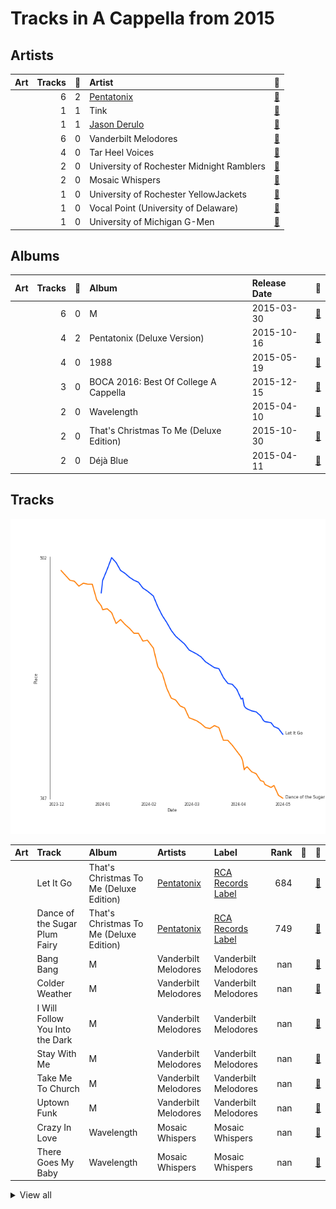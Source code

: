 # Tracks in A Cappella from 2015

## Artists

| Art | Tracks | 💚 | Artist | 🔗 |
|:---|---:|---:|:---|:---|
| <img src="https://i.scdn.co/image/ab6761610000e5eb746dd598cf914934bd27ed7e" alt="" width="50" /> | 6 | 2 | [Pentatonix](../../../artists/pentatonix/overview.md) | [🔗](https://open.spotify.com/artist/26AHtbjWKiwYzsoGoUZq53) |
| <img src="https://i.scdn.co/image/ab6761610000e5ebee310fa1ea1733fd31d9866c" alt="" width="50" /> | 1 | 1 | Tink | [🔗](https://open.spotify.com/artist/4v6XOdonnfpdTKTRJArG7v) |
| <img src="https://i.scdn.co/image/ab6761610000e5eb62fa38af4bdc7322b2103493" alt="" width="50" /> | 1 | 1 | [Jason Derulo](../../../artists/jason_derulo/overview.md) | [🔗](https://open.spotify.com/artist/07YZf4WDAMNwqr4jfgOZ8y) |
| <img src="https://i.scdn.co/image/ab6761610000e5eb8cb389217e22c8ecb1846122" alt="" width="50" /> | 6 | 0 | Vanderbilt Melodores | [🔗](https://open.spotify.com/artist/7HkF8fT7TZlrQsjSgWUEXN) |
| <img src="https://i.scdn.co/image/ab6761610000e5eb3a9c5b798300322d4bc698f0" alt="" width="50" /> | 4 | 0 | Tar Heel Voices | [🔗](https://open.spotify.com/artist/1apO6pJsV1nwuF2K8sEsDo) |
| <img src="https://i.scdn.co/image/ab6761610000e5eb71d410aa92b2950f9d59e2bc" alt="" width="50" /> | 2 | 0 | University of Rochester Midnight Ramblers | [🔗](https://open.spotify.com/artist/2Tv49uvEsNJXUpuFL7HuKu) |
| <img src="https://i.scdn.co/image/ab6761610000e5ebca516d559d106ed3854fc71b" alt="" width="50" /> | 2 | 0 | Mosaic Whispers | [🔗](https://open.spotify.com/artist/0fP33MCfVUaPivyFYLZtoh) |
| <img src="https://i.scdn.co/image/ab6761610000e5eb9f0ec2e6469f7552d8a7ea63" alt="" width="50" /> | 1 | 0 | University of Rochester YellowJackets | [🔗](https://open.spotify.com/artist/5PdBpsZXvnEbbTe1589fMO) |
| <img src="https://i.scdn.co/image/ab6761610000e5eb8be60bf944b4dfa165ed2995" alt="" width="50" /> | 1 | 0 | Vocal Point (University of Delaware) | [🔗](https://open.spotify.com/artist/4nrhXBXu7FnxWeSbB21bfk) |
| | 1 | 0 | University of Michigan G-Men | [🔗](https://open.spotify.com/artist/1jANAnjCBrwxiT4c33eeNc) |

## Albums

| Art | Tracks | 💚 | Album | Release Date | 🔗 |
|:---|---:|---:|:---|:---|:---|
| <img src="https://i.scdn.co/image/ab67616d0000b27331c35347cbb989e84ccccf8e" alt="" width="50" /> | 6 | 0 | M | 2015-03-30 | [🔗](https://open.spotify.com/album/1B0XzLFo4XYh8QIwPRTdpR) |
| <img src="https://i.scdn.co/image/ab67616d0000b27338407526ecab26f59f44f999" alt="" width="50" /> | 4 | 2 | Pentatonix (Deluxe Version) | 2015-10-16 | [🔗](https://open.spotify.com/album/6qf9tE8pNRW0kX1Cucrixr) |
| <img src="https://i.scdn.co/image/ab67616d0000b2730719dbaac955fe41fed564ad" alt="" width="50" /> | 4 | 0 | 1988 | 2015-05-19 | [🔗](https://open.spotify.com/album/6nktHqHKPt8kT4ozUJvwrs) |
| <img src="https://i.scdn.co/image/ab67616d0000b2732c9bde1126c992a7140f4976" alt="" width="50" /> | 3 | 0 | BOCA 2016: Best Of College A Cappella | 2015-12-15 | [🔗](https://open.spotify.com/album/2AOr4esohQurJGXklhRH1a) |
| <img src="https://i.scdn.co/image/ab67616d0000b273e49dba8b71933913e6d8cc3f" alt="" width="50" /> | 2 | 0 | Wavelength | 2015-04-10 | [🔗](https://open.spotify.com/album/56RyapLbZ4DESHfzD87X7F) |
| <img src="https://i.scdn.co/image/ab67616d0000b273e0283afa7dd6c6ac806fb67c" alt="" width="50" /> | 2 | 0 | That's Christmas To Me (Deluxe Edition) | 2015-10-30 | [🔗](https://open.spotify.com/album/082VlX7cBth0o8xqDGclNn) |
| <img src="https://i.scdn.co/image/ab67616d0000b27356231fb2f9b79b8ef4e4dcdd" alt="" width="50" /> | 2 | 0 | Déjà Blue | 2015-04-11 | [🔗](https://open.spotify.com/album/1mZNLR8qY6GhhrnCmtEAv3) |

## Tracks

![Track score ranking over time](../../../images/playlists/a_cappella/2015/tracks_time_series.png)

| Art | Track | Album | Artists | Label | Rank | 💚 | 🔗 |
|:---|:---|:---|:---|:---|---:|:---|:---|
| <img src="https://i.scdn.co/image/ab67616d0000b273e0283afa7dd6c6ac806fb67c" alt="" width="50" /> | Let It Go | That's Christmas To Me (Deluxe Edition) | [Pentatonix](../../../artists/pentatonix/overview.md) | [RCA Records Label](../../../labels/rca_records_label) | 684 | | [🔗](https://open.spotify.com/track/2G7K3Op9y3HhqrF2TdHP95) |
| <img src="https://i.scdn.co/image/ab67616d0000b273e0283afa7dd6c6ac806fb67c" alt="" width="50" /> | Dance of the Sugar Plum Fairy | That's Christmas To Me (Deluxe Edition) | [Pentatonix](../../../artists/pentatonix/overview.md) | [RCA Records Label](../../../labels/rca_records_label) | 749 | | [🔗](https://open.spotify.com/track/0u0TlASkQWH2bGIZRu0HLh) |
| <img src="https://i.scdn.co/image/ab67616d0000b27331c35347cbb989e84ccccf8e" alt="" width="50" /> | Bang Bang | M | Vanderbilt Melodores | Vanderbilt Melodores | nan | | [🔗](https://open.spotify.com/track/1UOM0rw7bL6ABrJJdCQVGS) |
| <img src="https://i.scdn.co/image/ab67616d0000b27331c35347cbb989e84ccccf8e" alt="" width="50" /> | Colder Weather | M | Vanderbilt Melodores | Vanderbilt Melodores | nan | | [🔗](https://open.spotify.com/track/6ZlO7zjdkGguzlzqETjQWX) |
| <img src="https://i.scdn.co/image/ab67616d0000b27331c35347cbb989e84ccccf8e" alt="" width="50" /> | I Will Follow You Into the Dark | M | Vanderbilt Melodores | Vanderbilt Melodores | nan | | [🔗](https://open.spotify.com/track/0pSpcp8H6Uz0YYTstd6TQd) |
| <img src="https://i.scdn.co/image/ab67616d0000b27331c35347cbb989e84ccccf8e" alt="" width="50" /> | Stay With Me | M | Vanderbilt Melodores | Vanderbilt Melodores | nan | | [🔗](https://open.spotify.com/track/4RmV6pCVugq1eRjVyAFif0) |
| <img src="https://i.scdn.co/image/ab67616d0000b27331c35347cbb989e84ccccf8e" alt="" width="50" /> | Take Me To Church | M | Vanderbilt Melodores | Vanderbilt Melodores | nan | | [🔗](https://open.spotify.com/track/3V9QTe9fMUYNts2DQMk6kx) |
| <img src="https://i.scdn.co/image/ab67616d0000b27331c35347cbb989e84ccccf8e" alt="" width="50" /> | Uptown Funk | M | Vanderbilt Melodores | Vanderbilt Melodores | nan | | [🔗](https://open.spotify.com/track/5HonIiodFfMQo6ThSI24Xy) |
| <img src="https://i.scdn.co/image/ab67616d0000b273e49dba8b71933913e6d8cc3f" alt="" width="50" /> | Crazy In Love | Wavelength | Mosaic Whispers | Mosaic Whispers | nan | | [🔗](https://open.spotify.com/track/0QC4u321fMlZlCJ46vk5uW) |
| <img src="https://i.scdn.co/image/ab67616d0000b273e49dba8b71933913e6d8cc3f" alt="" width="50" /> | There Goes My Baby | Wavelength | Mosaic Whispers | Mosaic Whispers | nan | | [🔗](https://open.spotify.com/track/5914Jx2xX9GLN2saFuKJk1) |


<details>
<summary>View all</summary>

| Art | Track | Album | Artists | Label | Rank | 💚 | 🔗 |
|:---|:---|:---|:---|:---|---:|:---|:---|
| <img src="https://i.scdn.co/image/ab67616d0000b27356231fb2f9b79b8ef4e4dcdd" alt="" width="50" /> | If I Ain't Got You | Déjà Blue | University of Rochester Midnight Ramblers | The University of Rochester Midnight Ramblers | nan | | [🔗](https://open.spotify.com/track/3uzpLD83HIswicPyNjIAeV) |
| <img src="https://i.scdn.co/image/ab67616d0000b27356231fb2f9b79b8ef4e4dcdd" alt="" width="50" /> | Somebody to Love | Déjà Blue | University of Rochester Midnight Ramblers | The University of Rochester Midnight Ramblers | nan | | [🔗](https://open.spotify.com/track/1eFGyhxh3mhU2UhO43cikk) |
| <img src="https://i.scdn.co/image/ab67616d0000b2730719dbaac955fe41fed564ad" alt="" width="50" /> | Can't Take My Eyes Off You | 1988 | Tar Heel Voices | Tar Heel Voices | nan | | [🔗](https://open.spotify.com/track/421iteTHiwbWZneFqAUQpS) |
| <img src="https://i.scdn.co/image/ab67616d0000b2730719dbaac955fe41fed564ad" alt="" width="50" /> | Chandelier | 1988 | Tar Heel Voices | Tar Heel Voices | nan | | [🔗](https://open.spotify.com/track/18wXABY4rT8OWkluEuXir0) |
| <img src="https://i.scdn.co/image/ab67616d0000b2730719dbaac955fe41fed564ad" alt="" width="50" /> | Counting Stars | 1988 | Tar Heel Voices | Tar Heel Voices | nan | | [🔗](https://open.spotify.com/track/497vByhCSwcQHKrLOqsXgA) |
| <img src="https://i.scdn.co/image/ab67616d0000b2730719dbaac955fe41fed564ad" alt="" width="50" /> | Say Something | 1988 | Tar Heel Voices | Tar Heel Voices | nan | | [🔗](https://open.spotify.com/track/2lXAm7golSL8XPCJiv8qVS) |
| <img src="https://i.scdn.co/image/ab67616d0000b27338407526ecab26f59f44f999" alt="" width="50" /> | Can't Sleep Love | Pentatonix (Deluxe Version) | [Pentatonix](../../../artists/pentatonix/overview.md) | [RCA Records Label](../../../labels/rca_records_label) | nan | | [🔗](https://open.spotify.com/track/1klGbW5a9qTBFUjFfddbmU) |
| <img src="https://i.scdn.co/image/ab67616d0000b27338407526ecab26f59f44f999" alt="" width="50" /> | Can't Sleep Love (feat. Tink) | Pentatonix (Deluxe Version) | [Pentatonix](../../../artists/pentatonix/overview.md), Tink | [RCA Records Label](../../../labels/rca_records_label) | nan | 💚 | [🔗](https://open.spotify.com/track/1GXFYdKM6MNrogE2PacpKe) |
| <img src="https://i.scdn.co/image/ab67616d0000b27338407526ecab26f59f44f999" alt="" width="50" /> | If I Ever Fall In Love (feat. Jason Derulo) | Pentatonix (Deluxe Version) | [Pentatonix](../../../artists/pentatonix/overview.md), [Jason Derulo](../../../artists/jason_derulo/overview.md) | [RCA Records Label](../../../labels/rca_records_label) | nan | 💚 | [🔗](https://open.spotify.com/track/3vaWsG3oKZt0bSra2p5c5R) |
| <img src="https://i.scdn.co/image/ab67616d0000b27338407526ecab26f59f44f999" alt="" width="50" /> | Na Na Na | Pentatonix (Deluxe Version) | [Pentatonix](../../../artists/pentatonix/overview.md) | [RCA Records Label](../../../labels/rca_records_label) | nan | | [🔗](https://open.spotify.com/track/6v08G3CGcoyiODIWZoOxR4) |
| <img src="https://i.scdn.co/image/ab67616d0000b2732c9bde1126c992a7140f4976" alt="" width="50" /> | Bang Bang | BOCA 2016: Best Of College A Cappella | University of Rochester YellowJackets | [Varsity Vocals](../../../labels/varsity_vocals) | nan | | [🔗](https://open.spotify.com/track/41O5Dh0QQF7x8djeNhCHzK) |
| <img src="https://i.scdn.co/image/ab67616d0000b2732c9bde1126c992a7140f4976" alt="" width="50" /> | Break Free | BOCA 2016: Best Of College A Cappella | Vocal Point (University of Delaware) | [Varsity Vocals](../../../labels/varsity_vocals) | nan | | [🔗](https://open.spotify.com/track/1ytCzhV54aRqPpMMxhiQGD) |
| <img src="https://i.scdn.co/image/ab67616d0000b2732c9bde1126c992a7140f4976" alt="" width="50" /> | Skinny Love | BOCA 2016: Best Of College A Cappella | University of Michigan G-Men | [Varsity Vocals](../../../labels/varsity_vocals) | nan | | [🔗](https://open.spotify.com/track/6PWPv9j5TcbDd9LjJC7s5W) |

</details>

